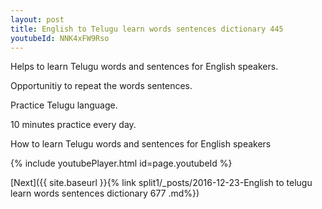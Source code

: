 ```yaml
---
layout: post
title: English to Telugu learn words sentences dictionary 445 
youtubeId: NNK4xFW9Rso
---
```

 
 
Helps to learn Telugu words and sentences for English speakers.

Opportunitiy to repeat the words sentences. 

Practice Telugu language. 
 
10 minutes practice every day. 
 
How to learn Telugu words and sentences for English speakers 
 
{% include youtubePlayer.html id=page.youtubeId %}
 
 
[Next]({{ site.baseurl }}{% link  split1/_posts/2016-12-23-English to telugu learn words sentences dictionary 677 .md%})
 
